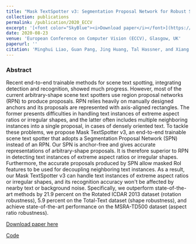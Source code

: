 ```yaml
---
title: "Mask TextSpotter v3: Segmentation Proposal Network for Robust Scene Text Spotting"
collection: publications
permalink: /publication/2020_ECCV
excerpt: '[<font color="SkyBlue"><i>Download paper</i></font>](https://arxiv.org/pdf/2007.09482.pdf)'
date: 2020-08-23
venue: 'European Conference on Computer Vision (ECCV), Glasgow, UK'
paperurl: ''
citation: 'Minghui Liao, Guan Pang, Jing Huang, Tal Hassner, and Xiang Bai. <i>Mask TextSpotter v3: Segmentation Proposal Network for Robust Scene Text Spotting.</i> European Conference on Computer Vision (ECCV), Glasgow, UK, 2020'
---
```



### Abstract
Recent end-to-end trainable methods for scene text spotting, integrating detection and recognition, showed much progress. However, most of the current arbitrary-shape scene text spotters use region proposal networks (RPN) to produce proposals. RPN relies heavily on manually designed anchors and its proposals are represented with axis-aligned rectangles. The former presents difficulties in handling text instances of extreme aspect ratios or irregular shapes, and the latter often includes multiple neighboring instances into a single proposal, in cases of densely oriented text. To tackle these problems, we propose Mask TextSpotter v3, an end-to-end trainable scene text spotter that adopts a Segmentation Proposal Network (SPN) instead of an RPN. Our SPN is anchor-free and gives accurate representations of arbitrary-shape proposals. It is therefore superior to RPN in detecting text instances of extreme aspect ratios or irregular shapes. Furthermore, the accurate proposals produced by SPN allow masked RoI features to be used for decoupling neighboring text instances. As a result, our Mask TextSpotter v3 can handle text instances of extreme aspect ratios or irregular shapes, and its recognition accuracy won't be affected by nearby text or background noise. Specifically, we outperform state-of-the-art methods by 21.9 percent on the Rotated ICDAR 2013 dataset (rotation robustness), 5.9 percent on the Total-Text dataset (shape robustness), and achieve state-of-the-art performance on the MSRA-TD500 dataset (aspect ratio robustness).

[Download paper here](https://arxiv.org/pdf/2007.09482.pdf)

[Code](https://github.com/MhLiao/MaskTextSpotterV3)
